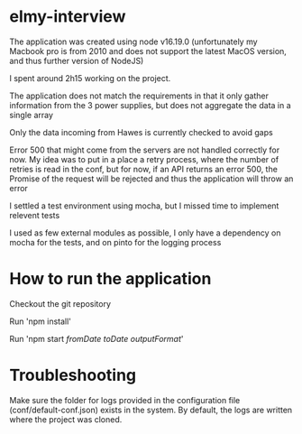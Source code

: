# elmy-interview
The application was created using node v16.19.0 (unfortunately my Macbook pro is from 2010 and does not support the latest MacOS version, and thus further version of NodeJS)

I spent around 2h15 working on the project. 

The application does not match the requirements in that it only gather information from the 3 power supplies, but does not aggregate the data in a single array

Only the data incoming from Hawes is currently checked to avoid gaps

Error 500 that might come from the servers are not handled correctly for now.
My idea was to put in a place a retry process, where the number of retries is read in the conf, but for now, if an API returns an error 500, the Promise of the request will be rejected and thus the application will throw an error

I settled a test environment using mocha, but I missed time to implement relevent tests

I used as few external modules as possible, I only have a dependency on mocha for the tests, and on pinto for the logging process

# How to run the application

Checkout the git repository

Run 'npm install'

Run 'npm start *fromDate* *toDate* *outputFormat*'


# Troubleshooting

Make sure the folder for logs provided in the configuration file (conf/default-conf.json) exists in the system. By default, the logs are written where the project was cloned.
